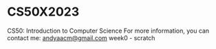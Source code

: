 # CS50X2023
CS50: Introduction to Computer Science
For more information, you can contact me: andyaacm@gmail.com
week0 - scratch
